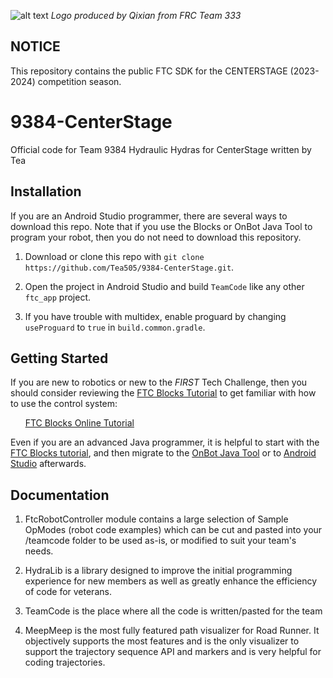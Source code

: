 ![alt text](https://github.com/Tea505/9384-CenterStage/blob/9384/TeamCode/9384-logo.png) 
*Logo produced by Qixian from FRC Team 333*

## NOTICE

This repository contains the public FTC SDK for the CENTERSTAGE (2023-2024) competition season.

# 9384-CenterStage

Official code for Team 9384 Hydraulic Hydras for CenterStage written by Tea

## Installation

If you are an Android Studio programmer, there are several ways to download this repo.  Note that if you use the Blocks or OnBot Java Tool to program your robot, then you do not need to download this repository.

1. Download or clone this repo with `git clone https://github.com/Tea505/9384-CenterStage.git`.

2. Open the project in Android Studio and build `TeamCode` like any other `ftc_app` project.

3. If you have trouble with multidex, enable proguard by changing `useProguard` to `true` in `build.common.gradle`.

## Getting Started

If you are new to robotics or new to the *FIRST* Tech Challenge, then you should consider reviewing the [FTC Blocks Tutorial](https://github.com/FIRST-Tech-Challenge/FtcRobotController/wiki/Blocks-Tutorial) to get familiar with how to use the control system:

&nbsp;&nbsp;&nbsp;&nbsp;&nbsp;&nbsp;[FTC Blocks Online Tutorial](https://github.com/FIRST-Tech-Challenge/FtcRobotController/wiki/Blocks-Tutorial)

Even if you are an advanced Java programmer, it is helpful to start with the [FTC Blocks tutorial](https://github.com/FIRST-Tech-Challenge/FtcRobotController/wiki/Blocks-Tutorial), and then migrate to the [OnBot Java Tool](https://github.com/FIRST-Tech-Challenge/FtcRobotController/wiki/OnBot-Java-Tutorial) or to [Android Studio](https://github.com/FIRST-Tech-Challenge/FtcRobotController/wiki/Android-Studio-Tutorial) afterwards.

## Documentation

1. FtcRobotController module contains a large selection of Sample OpModes (robot code examples) which can be cut and pasted into your /teamcode folder to be used as-is, or modified to suit your team's needs.

2. HydraLib is a library designed to  improve the initial programming experience for new members as well as greatly enhance the efficiency of code for veterans.

3. TeamCode is the place where all the code is written/pasted for the team

4. MeepMeep is the most fully featured path visualizer for Road Runner. It objectively supports the most features and is the only visualizer to support the trajectory sequence API and markers and is very helpful for coding trajectories.